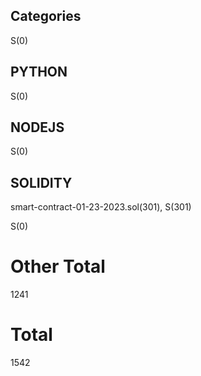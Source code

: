 ## Categories
S(0)

## PYTHON

S(0)

## NODEJS

S(0)

## SOLIDITY
smart-contract-01-23-2023.sol(301), 
S(301)

S(0)

# Other Total 
1241
# Total 
1542